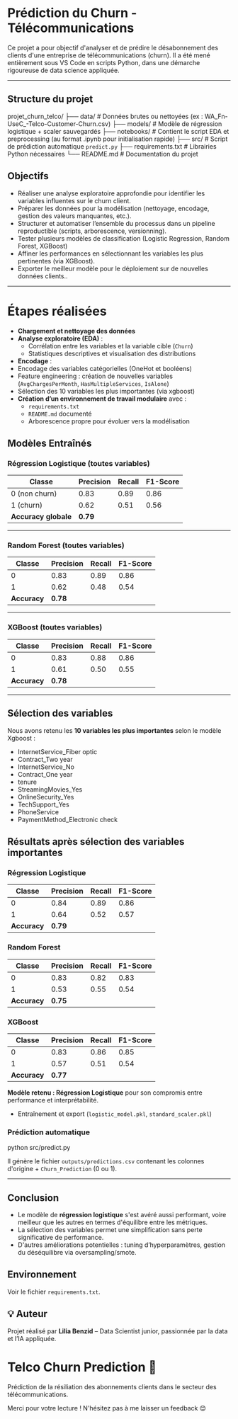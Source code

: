 # Prédiction du Churn - Télécommunications

Ce projet a pour objectif d'analyser et de prédire le désabonnement des clients d'une entreprise de télécommunications (churn). Il a été mené entièrement sous VS Code en scripts Python, dans une démarche rigoureuse de data science appliquée.

---

##  Structure du projet
projet_churn_telco/
├── data/                # Données brutes ou nettoyées (ex : WA_Fn-UseC_-Telco-Customer-Churn.csv)
├── models/              # Modèle de régression logistique + scaler sauvegardés
├── notebooks/           # Contient le script EDA et preprocessing (au format .ipynb pour initialisation rapide)
├── src/                 # Script de prédiction automatique `predict.py`
├── requirements.txt     # Librairies Python nécessaires
└── README.md            # Documentation du projet


## Objectifs

- Réaliser une analyse exploratoire approfondie pour identifier les variables influentes sur le churn client.
- Préparer les données pour la modélisation (nettoyage, encodage, gestion des valeurs manquantes, etc.).
- Structurer et automatiser l’ensemble du processus dans un pipeline reproductible (scripts, arborescence, versionning).
- Tester plusieurs modèles de classification (Logistic Regression, Random Forest, XGBoost)
- Affiner les performances en sélectionnant les variables les plus pertinentes (via XGBoost).
- Exporter le meilleur modèle pour le déploiement sur de nouvelles données clients..

---

# Étapes réalisées

- **Chargement et nettoyage des données**
- **Analyse exploratoire (EDA)** :
  - Corrélation entre les variables et la variable cible (`Churn`)
  - Statistiques descriptives et visualisation des distributions
- **Encodage** :
- Encodage des variables catégorielles (OneHot et booléens)
- Feature engineering : création de nouvelles variables (`AvgChargesPerMonth`, `HasMultipleServices`, `IsAlone`)
- Sélection des 10 variables les plus importantes (via xgboost)
- **Création d’un environnement de travail modulaire** avec :
  - `requirements.txt`
  - `README.md` documenté
  - Arborescence propre pour évoluer vers la modélisation


## Modèles Entraînés

### Régression Logistique (toutes variables)
| Classe | Precision | Recall | F1-Score |
|--------|-----------|--------|----------|
| 0 (non churn) | 0.83 | 0.89 | 0.86 |
| 1 (churn)     | 0.62 | 0.51 | 0.56 |
| **Accuracy globale** | **0.79** |

---

### Random Forest (toutes variables)
| Classe | Precision | Recall | F1-Score |
|--------|-----------|--------|----------|
| 0 | 0.83 | 0.89 | 0.86 |
| 1 | 0.62 | 0.48 | 0.54 |
| **Accuracy** | **0.78** |

---

### XGBoost (toutes variables)
| Classe | Precision | Recall | F1-Score |
|--------|-----------|--------|----------|
| 0 | 0.83 | 0.88 | 0.86 |
| 1 | 0.61 | 0.50 | 0.55 |
| **Accuracy** | **0.78** |

---

## Sélection des variables

Nous avons retenu les **10 variables les plus importantes** selon le modèle Xgboost :
- InternetService_Fiber optic
- Contract_Two year
- InternetService_No
- Contract_One year
- tenure
- StreamingMovies_Yes
- OnlineSecurity_Yes
- TechSupport_Yes
- PhoneService
- PaymentMethod_Electronic check


## Résultats après sélection des variables importantes

### Régression Logistique
| Classe | Precision | Recall | F1-Score |
|--------|-----------|--------|----------|
| 0 | 0.84 | 0.89 | 0.86 |
| 1 | 0.64 | 0.52 | 0.57 |
| **Accuracy** | **0.79** |

### Random Forest
| Classe | Precision | Recall | F1-Score |
|--------|-----------|--------|----------|
| 0 | 0.83 | 0.82 | 0.83 |
| 1 | 0.53 | 0.55 | 0.54 |
| **Accuracy** | **0.75** |

### XGBoost
| Classe | Precision | Recall | F1-Score |
|--------|-----------|--------|----------|
| 0 | 0.83 | 0.86 | 0.85 |
| 1 | 0.57 | 0.51 | 0.54 |
| **Accuracy** | **0.77** |

**Modèle retenu : Régression Logistique** pour son compromis entre performance et interprétabilité.

* Entraînement et export (`logistic_model.pkl`, `standard_scaler.pkl`)

### Prédiction automatique


python src/predict.py

Il génère le fichier `outputs/predictions.csv` contenant les colonnes d'origine + `Churn_Prediction` (0 ou 1).

---

## Conclusion

- Le modèle de **régression logistique** s'est avéré aussi performant, voire meilleur que les autres en termes d'équilibre entre les métriques.
- La sélection des variables permet une simplification sans perte significative de performance.
- D'autres améliorations potentielles : tuning d’hyperparamètres, gestion du déséquilibre via oversampling/smote.


## Environnement

Voir le fichier `requirements.txt`.



## 💡 Auteur

Projet réalisé par **Lilia Benzid** – Data Scientist junior, passionnée par la data et l’IA appliquée.
# Telco Churn Prediction 🚀

Prédiction de la résiliation des abonnements clients dans le secteur des télécommunications.


Merci pour votre lecture ! N'hésitez pas à me laisser un feedback 😊
